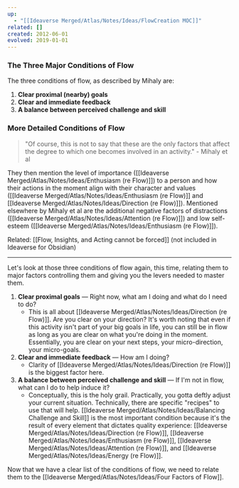 ```yaml
---
up:
  - "[[Ideaverse Merged/Atlas/Notes/Ideas/FlowCreation MOC]]"
related: []
created: 2012-06-01
evolved: 2019-01-01
---
```


### The Three Major Conditions of Flow
The three conditions of flow, as described by Mihaly are:

1. **Clear proximal (nearby) goals**
2. **Clear and immediate feedback**
3. **A balance between perceived challenge and skill**

### More Detailed Conditions of Flow
> "Of course, this is not to say that these are the only factors that affect the degree to which one becomes involved in an activity." - Mihaly et al

They then mention the level of importance ([[Ideaverse Merged/Atlas/Notes/Ideas/Enthusiasm (re Flow)]]) to a person and how their actions in the moment align with their character and values ([[Ideaverse Merged/Atlas/Notes/Ideas/Enthusiasm (re Flow)]] and [[Ideaverse Merged/Atlas/Notes/Ideas/Direction (re Flow)]]). Mentioned elsewhere by Mihaly et al are the additional negative factors of distractions ([[Ideaverse Merged/Atlas/Notes/Ideas/Attention (re Flow)]]) and low self-esteem ([[Ideaverse Merged/Atlas/Notes/Ideas/Enthusiasm (re Flow)]]).

Related: [[Flow, Insights, and Acting cannot be forced]] (not included in Ideaverse for Obsidian)

---
Let's look at those three conditions of flow again, this time, relating them to major factors controlling them and giving you the levers needed to master them.

1. **Clear proximal goals** — Right now, what am I doing and what do I need to do?
   - This is all about [[Ideaverse Merged/Atlas/Notes/Ideas/Direction (re Flow)]]. Are you clear on your direction? It's worth noting that even if this activity isn't part of your big goals in life, you can still be in flow as long as you are clear on what you're doing in the moment. Essentially, you are clear on your next steps, your micro-direction, your micro-goals.
2. **Clear and immediate feedback** — How am I doing?
   - Clarity of [[Ideaverse Merged/Atlas/Notes/Ideas/Direction (re Flow)]] is the biggest factor here.
3. **A balance between perceived challenge and skill** — If I'm not in flow, what can I do to help induce it?  
   - Conceptually, this is the holy grail. Practically, you gotta deftly adjust your current situation. Technically, there are specific "recipes" to use that will help. [[Ideaverse Merged/Atlas/Notes/Ideas/Balancing Challenge and Skill]] is the most important condition because it's the result of every element that dictates quality experience: [[Ideaverse Merged/Atlas/Notes/Ideas/Direction (re Flow)]], [[Ideaverse Merged/Atlas/Notes/Ideas/Enthusiasm (re Flow)]], [[Ideaverse Merged/Atlas/Notes/Ideas/Attention (re Flow)]], and [[Ideaverse Merged/Atlas/Notes/Ideas/Energy (re Flow)]]. 

Now that we have a clear list of the conditions of flow, we need to relate them to the [[Ideaverse Merged/Atlas/Notes/Ideas/Four Factors of Flow]]. 
